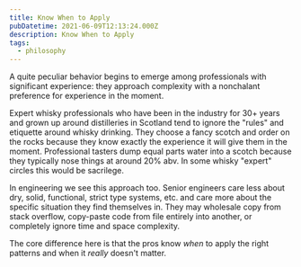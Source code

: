 ```yaml
---
title: Know When to Apply
pubDatetime: 2021-06-09T12:13:24.000Z
description: Know When to Apply
tags:
  - philosophy
---
```


A quite peculiar behavior begins to emerge among professionals with significant
experience: they approach complexity with a nonchalant preference for experience
in the moment.

Expert whisky professionals who have been in the industry for 30+ years and
grown up around distilleries in Scotland tend to ignore the "rules" and
etiquette around whisky drinking. They choose a fancy scotch and order on the
rocks because they know exactly the experience it will give them in the moment.
Professional tasters dump equal parts water into a scotch because they typically
nose things at around 20% abv. In some whisky "expert" circles this would be
sacrilege.

In engineering we see this approach too. Senior engineers care less about dry,
solid, functional, strict type systems, etc. and care more about the specific
situation they find themselves in. They may wholesale copy from stack overflow,
copy-paste code from file entirely into another, or completely ignore time and
space complexity.

The core difference here is that the pros know _when_ to apply the right
patterns and when it _really_ doesn't matter.
